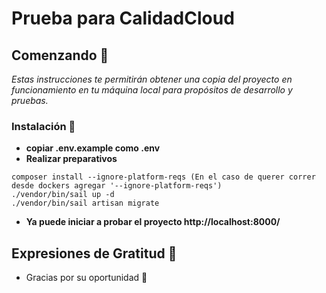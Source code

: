# Prueba para CalidadCloud

## Comenzando 🚀

_Estas instrucciones te permitirán obtener una copia del proyecto en funcionamiento en tu máquina local para propósitos de desarrollo y pruebas._

### Instalación 🔧

* **copiar .env.example  como .env**
* **Realizar preparativos**
```
composer install --ignore-platform-reqs (En el caso de querer correr desde dockers agregar '--ignore-platform-reqs')
./vendor/bin/sail up -d
./vendor/bin/sail artisan migrate

```

* **Ya puede iniciar a probar el proyecto http://localhost:8000/**

## Expresiones de Gratitud 🎁

* Gracias por su oportunidad 📢 